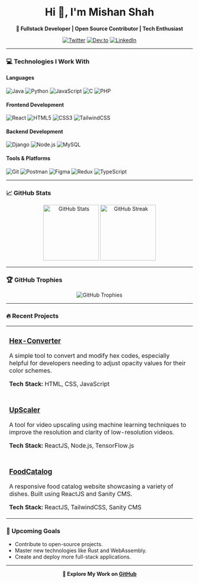 <h1 align="center">Hi 👋, I'm Mishan Shah</h1>

<p align="center">
  <b>🚀 Fullstack Developer | Open Source Contributor | Tech Enthusiast</b>
</p>

<p align="center">
  <a href="https://twitter.com/@shahmishan"><img src="https://img.shields.io/badge/Twitter-%231DA1F2.svg?style=for-the-badge&logo=Twitter&logoColor=white" alt="Twitter"></a>
  <a href="https://dev.to/mishan"><img src="https://img.shields.io/badge/Dev.to-%230A0A0A.svg?style=for-the-badge&logo=dev.to&logoColor=white" alt="Dev.to"></a>
  <a href="https://www.linkedin.com/in/mishan-shah-4936a2239/"><img src="https://img.shields.io/badge/LinkedIn-%230A66C2.svg?style=for-the-badge&logo=LinkedIn&logoColor=white" alt="LinkedIn"></a>
</p>

---

### 💻 Technologies I Work With

#### **Languages**

<p>
  <img src="https://img.shields.io/badge/Java-%23007396.svg?style=for-the-badge&logo=java&logoColor=white" alt="Java">
  <img src="https://img.shields.io/badge/Python-%233776AB.svg?style=for-the-badge&logo=python&logoColor=white" alt="Python">
  <img src="https://img.shields.io/badge/JavaScript-%23F7DF1E.svg?style=for-the-badge&logo=javascript&logoColor=black" alt="JavaScript">
  <img src="https://img.shields.io/badge/C-%23A8B9CC.svg?style=for-the-badge&logo=c&logoColor=black" alt="C">
  <img src="https://img.shields.io/badge/PHP-%23777BB4.svg?style=for-the-badge&logo=php&logoColor=white" alt="PHP">
</p>

#### **Frontend Development**

<p>
  <img src="https://img.shields.io/badge/React-%2361DAFB.svg?style=for-the-badge&logo=react&logoColor=black" alt="React">
  <img src="https://img.shields.io/badge/HTML5-%23E34F26.svg?style=for-the-badge&logo=html5&logoColor=white" alt="HTML5">
  <img src="https://img.shields.io/badge/CSS3-%231572B6.svg?style=for-the-badge&logo=css3&logoColor=white" alt="CSS3">
  <img src="https://img.shields.io/badge/TailwindCSS-%2338B2AC.svg?style=for-the-badge&logo=tailwind-css&logoColor=white" alt="TailwindCSS">
</p>

#### **Backend Development**

<p>
  <img src="https://img.shields.io/badge/Django-%23092E20.svg?style=for-the-badge&logo=django&logoColor=white" alt="Django">
  <img src="https://img.shields.io/badge/Node.js-%23339933.svg?style=for-the-badge&logo=node.js&logoColor=white" alt="Node.js">
  <img src="https://img.shields.io/badge/MySQL-%234479A1.svg?style=for-the-badge&logo=mysql&logoColor=white" alt="MySQL">
</p>

#### **Tools & Platforms**

<p>
  <img src="https://img.shields.io/badge/Git-%23F05032.svg?style=for-the-badge&logo=git&logoColor=white" alt="Git">
  <img src="https://img.shields.io/badge/Postman-%23FF6C37.svg?style=for-the-badge&logo=postman&logoColor=white" alt="Postman">
  <img src="https://img.shields.io/badge/Figma-%23F24E1E.svg?style=for-the-badge&logo=figma&logoColor=white" alt="Figma">
  <img src="https://img.shields.io/badge/Redux-%23764ABC.svg?style=for-the-badge&logo=redux&logoColor=white" alt="Redux">
  <img src="https://img.shields.io/badge/TypeScript-%23007ACC.svg?style=for-the-badge&logo=typescript&logoColor=white" alt="TypeScript">
</p>

---

### 📈 GitHub Stats

<p align="center">
  <img src="https://github-readme-stats.vercel.app/api?username=mishansavy&show_icons=true&locale=en" alt="GitHub Stats" height="150">
  <img src="https://github-readme-streak-stats.herokuapp.com/?user=mishansavy&" alt="GitHub Streak" height="150">
</p>

---

### 🏆 GitHub Trophies

<p align="center">
  <img src="https://github-profile-trophy.vercel.app/?username=mishansavy" alt="GitHub Trophies">
</p>

---

### 🔥 Recent Projects

<div align="center">
  <table>
    <tr>
      <td>
        <h3><a href="https://hexconverter.mishanshah.com.np/">Hex-Converter</a></h3>
        <p>A simple tool to convert and modify hex codes, especially helpful for developers needing to adjust opacity values for their color schemes.</p>
        <p><b>Tech Stack:</b> HTML, CSS, JavaScript</p>
      </td>
    </tr>
    <tr>
      <td>
        <h3><a href="https://github.com/Mishansavy/UpScaler">UpScaler</a></h3>
        <p>A tool for video upscaling using machine learning techniques to improve the resolution and clarity of low-resolution videos.</p>
        <p><b>Tech Stack:</b> ReactJS, Node.js, TensorFlow.js</p>
      </td>
    </tr>
    <tr>
      <td>
        <h3><a href="https://github.com/Mishansavy/FoodCatalog">FoodCatalog</a></h3>
        <p>A responsive food catalog website showcasing a variety of dishes. Built using ReactJS and Sanity CMS.</p>
        <p><b>Tech Stack:</b> ReactJS, TailwindCSS, Sanity CMS</p>
      </td>
    </tr>
  </table>
</div>

### 📝 Upcoming Goals

- Contribute to open-source projects.
- Master new technologies like Rust and WebAssembly.
- Create and deploy more full-stack applications.

---

<p align="center">
  <b>👾 Explore My Work on <a href="https://github.com/Mishansavy">GitHub</a></b>
</p>
